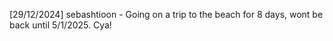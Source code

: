[29/12/2024] sebashtioon - Going on a trip to the beach for 8 days, wont be back until 5/1/2025. Cya!
